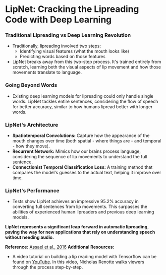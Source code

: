 
# LipNet: Cracking the Lipreading Code with Deep Learning

### Traditional Lipreading vs Deep Learning Revolution

* Traditionally, lipreading involved two steps:
    * Identifying visual features (what the mouth looks like)
    * Predicting words based on those features
* LipNet breaks away from this two-step process. It's trained entirely from scratch, learning both the visual aspects of lip movement and how those movements translate to language.

### Going Beyond Words

* Existing deep learning models for lipreading could only handle single words. LipNet tackles entire sentences, considering the flow of speech for better accuracy, similar to how humans lipread better with longer words.

### LipNet's Architecture

* **Spatiotemporal Convolutions:** Capture how the appearance of the mouth changes over time (both spatial - where things are - and temporal - how they move).
* **Recurrent Network:** Mimics how our brains process language, considering the sequence of lip movements to understand the full sentence.
* **Connectionist Temporal Classification Loss:** A training method that compares the model's guesses to the actual text, helping it improve over time.

### LipNet's Performance

* Tests show LipNet achieves an impressive 95.2% accuracy in converting full sentences from lip movements. This surpasses the abilities of experienced human lipreaders and previous deep learning models.

**LipNet represents a significant leap forward in automatic lipreading, paving the way for new applications that rely on understanding speech without needing audio.**





**Reference:** 
[Assael et al., 2016](https://arxiv.org/abs/1611.01599)
**Additional Resources:**

* A video tutorial on building a lip reading model with Tensorflow can be found on [YouTube](https://www.youtube.com/watch?v=uKyojQjbx4c&t=359s). In this video, Nicholas Renotte walks viewers through the process step-by-step.

